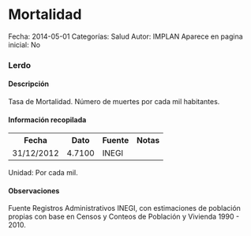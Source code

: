 Mortalidad
=====

Fecha: 2014-05-01
Categorías: Salud
Autor: IMPLAN
Aparece en pagina inicial: No

### Lerdo

#### Descripción

Tasa de Mortalidad. Número de muertes por cada mil habitantes.

#### Información recopilada

<table class="table table-hover table-bordered matriz">
  <tr><th>Fecha</th><th>Dato</th><th>Fuente</th><th>Notas</th></tr>
  <tr><td class="centrado">31/12/2012</td><td class="derecha">4.7100</td><td>INEGI</td><td></td></tr>
</table>

Unidad: Por cada mil.

#### Observaciones

Fuente Registros Administrativos INEGI, con estimaciones de población propias con base en Censos y Conteos de Población y Vivienda 1990 - 2010.
